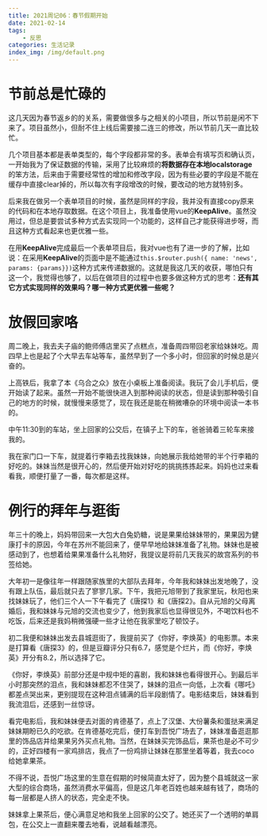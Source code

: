 ```yaml
---
title: 2021周记06：春节假期开始
date: 2021-02-14
tags:
    - 反思
categories: 生活记录
index_img: /img/default.png
---
```

# 节前总是忙碌的

这几天因为春节返乡的的关系，需要做很多与之相关的小项目，所以节前是闲不下来了。项目虽然小，但耐不住上线后需要接二连三的修改，所以节前几天一直比较忙。

几个项目基本都是表单类型的，每个字段都非常的多。表单会有填写页和确认页，一开始我为了保证数据的传输，采用了比较麻烦的**将数据存在本地localstorage**的笨方法，后来由于需要经常性的增加和修改字段，因为有些必要的字段是不能在缓存中直接clear掉的，所以每次有字段增改的时候，要改动的地方就特别多。

后来我在做另一个表单项目的时候，虽然是同样的字段，我并没有直接copy原来的代码和在本地存取数据。在这个项目上，我准备使用vue的**KeepAlive**。虽然没用过，但总是要尝试多种方式去实现同一个功能的，这样自己才能获得进步呀，而且这种方式看起来也更优雅一些。

在用**KeepAlive**完成最后一个表单项目后，我对vue也有了进一步的了解，比如说：在采用**KeepAlive**的页面中是不能通过`this.$router.push({ name: 'news', params: {params}})`这种方式来传递数据的。这就是我这几天的收获，哪怕只有这一个，我觉得也够了，以后在做项目的过程中也要多做这种方式的思考：**还有其它方式实现同样的效果吗？哪一种方式更优雅一些呢？**

# 放假回家咯

周二晚上，我去夫子庙的鲍师傅店里买了点糕点，准备周四带回老家给妹妹吃。周四早上也是起了个大早去车站等车，虽然早到了一个多小时，但回家的时候总是兴奋的。

上高铁后，我拿了本《乌合之众》放在小桌板上准备阅读。我玩了会儿手机后，便开始读了起来。虽然一开始不能很快进入到那种阅读的状态，但是读到那种吸引自己的地方的时候，就慢慢来感觉了，现在我还是能在稍微嘈杂的环境中阅读一本书的。

中午11:30到的车站，坐上回家的公交后，在镇子上下的车，爸爸骑着三轮车来接我的。 

我在家门口一下车，就提着行李箱去找我妹妹，向她展示我给她带的半个行李箱的好吃的。妹妹当然是很开心的，然后便开始对好吃的挑挑拣拣起来。妈妈也过来看看我，顺便打量了一番，每次都是这样。

# 例行的拜年与逛街

年三十的晚上，妈妈带回来一大包大白兔奶糖，说是果果给妹妹带的，果果因为健康打卡的原因，今年在苏州不能回来了，便早早地给妹妹准备了礼物。妹妹也是被感动到了，也想着给果果准备什么礼物好，我提议是将前几天我买的故宫系列的书签给她。

大年初一是像往年一样跟随家族里的大部队去拜年，今年我和妹妹出发地晚了，没有跟上队伍，最后就只去了寥寥几家。下午，我把元旭带到了我家里玩，秋阳也来找妹妹玩了，他们三个人一下午看完了《唐探1》和《唐探2》。自从元旭的父母离婚后，我和妹妹与元旭的交流也变少了，他到我家后也显得很见外，不喝饮料也不吃饭，后来还是我妈稍微强硬一些才让他在我家里吃了顿饺子。

初二我便和妹妹出发去县城逛街了，我提前买了《你好，李焕英》的电影票。本来是打算看《唐探3》的，但是豆瓣评分只有6.7，感觉是个烂片，而《你好，李焕英》开分有8.2，所以选择了它。

《你好，李焕英》前部分还是中规中矩的喜剧，我和妹妹也看得很开心。到最后半小时那突然的泪点，我和妹妹都忍不住哭了，妹妹的泪点一向低，上次看《哪吒》都差点哭出来，更别提现在这种泪点铺满的后半段剧情了。电影结束后，妹妹看到我流泪后，还感到一丝惊讶。

看完电影后，我和妹妹便去对面的肯德基了，点上了汉堡、大份薯条和蛋挞来满足妹妹期盼已久的吃欲。在肯德基吃完后，便打车到吾悦广场去了，妹妹准备逛逛那里的饰品店并给果果另外买点礼物。当然，在妹妹买完饰品后，果茶也是必不可少的，正好四楼有一家鸡排店，我点了一份鸡排让妹妹在那里坐着等着，我去coco给她拿果茶。

不得不说，吾悦广场这里的生意在假期的时候简直太好了，因为整个县城就这一家大型的综合商场，虽然消费水平偏高，但是这几年老百姓也越来越有钱了，商场的每一层都是人挤人的状态，完全走不快。

妹妹拿上果茶后，便心满意足地和我坐上回家的公交了。她还买了一个透明的单肩包，在公交上一直翻来覆去地看，说越看越漂亮。





